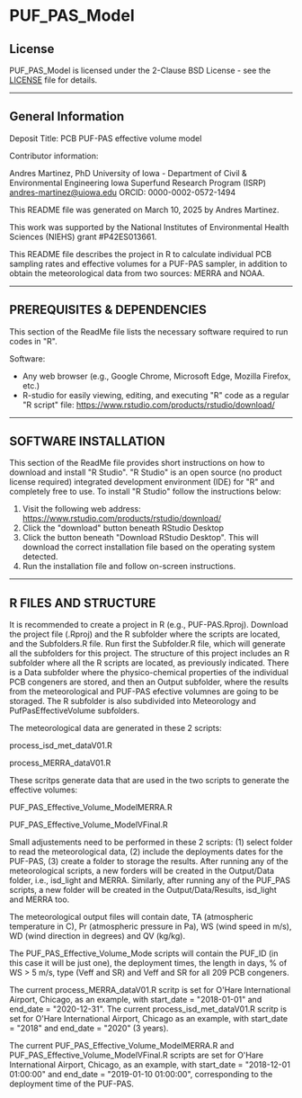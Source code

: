 # PUF_PAS_Model
## License

PUF_PAS_Model is licensed under the 2-Clause BSD License - see the [LICENSE](LICENSE) file for details.

----------------------
General Information
----------------------

Deposit Title: PCB PUF-PAS effective volume model

Contributor information:

Andres Martinez, PhD
University of Iowa - Department of Civil & Environmental Engineering
Iowa Superfund Research Program (ISRP)
andres-martinez@uiowa.edu
ORCID: 0000-0002-0572-1494

This README file was generated on March 10, 2025 by Andres Martinez.

This work was supported by the National Institutes of Environmental Health Sciences (NIEHS) grant #P42ES013661.

This README file describes the project in R to calculate individual PCB sampling rates and effective volumes for a PUF-PAS sampler, in addition to obtain the meteorological data from two sources: MERRA and NOAA.

--------
PREREQUISITES & DEPENDENCIES
--------

This section of the ReadMe file lists the necessary software required to run codes in "R".

Software:
- Any web browser (e.g., Google Chrome, Microsoft Edge, Mozilla Firefox, etc.)
- R-studio for easily viewing, editing, and executing "R" code as a regular "R script" file:
https://www.rstudio.com/products/rstudio/download/

--------
SOFTWARE INSTALLATION
--------

This section of the ReadMe file provides short instructions on how to download and install "R Studio".  "R Studio" is an open source (no product license required) integrated development environment (IDE) for "R" and completely free to use.  To install "R Studio" follow the instructions below:

1. Visit the following web address: https://www.rstudio.com/products/rstudio/download/
2. Click the "download" button beneath RStudio Desktop
3. Click the button beneath "Download RStudio Desktop".  This will download the correct installation file based on the operating system detected.
4. Run the installation file and follow on-screen instructions. 

--------
R FILES AND STRUCTURE
--------
It is recommended to create a project in R (e.g., PUF-PAS.Rproj). Download the project file (.Rproj) and the R subfolder where the scripts are located, and the Subfolders.R file. Run first the Subfolder.R file, which will generate all the subfolders for this project.
The structure of this project includes an R subfolder where all the R scripts are located, as previously indicated. There is a Data subfolder where the physico-chemical properties of the individual PCB congeners are stored, and then an Output subfolder, where the results from the meteorological and PUF-PAS efective volumnes are going to be storaged.
The R subfolder is also subdivided into Meteorology and PufPasEffectiveVolume subfolders.

The meteorological data are generated in these 2 scripts:

process_isd_met_dataV01.R

process_MERRA_dataV01.R

These scritps generate data that are used in the two scripts to generate the effective volumes:

PUF_PAS_Effective_Volume_ModelMERRA.R

PUF_PAS_Effective_Volume_ModelVFinal.R

Small adjustements need to be performed in these 2 scripts: (1) select folder to read the meteorological data, (2) include the deployments dates for the PUF-PAS,  (3) create a folder to storage the results. After running any of the meteorological scripts, a new forders will be created in the Output/Data folder, i.e., isd_light and MERRA. Similarly, after running any of the PUF_PAS scripts, a new folder will be created in the Output/Data/Results, isd_light and MERRA too.

The meteorological output files will contain date, TA (atmospheric temperature in C), Pr (atmospheric pressure in Pa), WS (wind speed in m/s), WD (wind direction in degrees) and QV (kg/kg). 

The PUF_PAS_Effective_Volume_Mode scripts will contain the PUF_ID (in this case it will be just one), the deployment times, the length in days, % of WS > 5 m/s, type (Veff and SR) and Veff and SR for all 209 PCB congeners.

The current process_MERRA_dataV01.R scritp is set for O'Hare International Airport, Chicago, as an example, with start_date = "2018-01-01" and end_date = "2020-12-31". The current process_isd_met_dataV01.R scritp is set for O'Hare International Airport, Chicago as an example, with start_date = "2018" and end_date = "2020" (3 years).

The current PUF_PAS_Effective_Volume_ModelMERRA.R and PUF_PAS_Effective_Volume_ModelVFinal.R scripts are set for O'Hare International Airport, Chicago, as an example, with start_date = "2018-12-01 01:00:00" and end_date = "2019-01-10 01:00:00", corresponding to the deployment time of the PUF-PAS.


